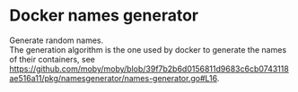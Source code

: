 # Docker names generator

Generate random names.\
The generation algorithm is the one used by docker to generate the names of their containers, see https://github.com/moby/moby/blob/39f7b2b6d0156811d9683c6cb0743118ae516a11/pkg/namesgenerator/names-generator.go#L16.